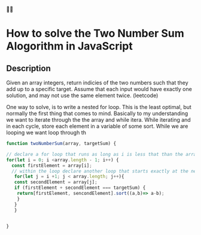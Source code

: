 ✌🏾
# How to solve the Two Number Sum Alogorithm in JavaScript

## Description
Given an array integers, return indicies of the two numbers such that they add up to a specific target. Assume that each input would have exactly one solution, and may not use the same element twice. (leetcode)

One way to solve, is to write a nested for loop. This is the least optimal, but normally the first thing that comes to mind. Basically to my understanding we want to iterate through the the array and while itera. While iterating  and in each cycle, store each element in a variable of some sort. While we are looping we want loop through th

```javascript
function twoNumberSum(array, targetSum) {

// declare a for loop that runs as long as i is less that than the array length - 1 
for(let i = 0; i <array.length - 1; i++) {
  const firstElement = array[i];
  // within the loop declare another loop that starts exactly at the next element and runs the actuall length of the array  
   for(let j = i +1; j < array.length; j++){
   const secondElement = array[j];
   if (firstElement + secondElement === targetSum) {
    return[firstElement, sencondElement].sort((a,b)=> a-b);
    }
   }
   } 
  

}
```
